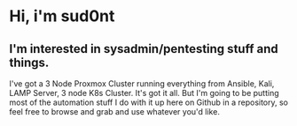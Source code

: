 <!---
sud0nt/sud0nt is a ✨ special ✨ repository because its `README.md` (this file) appears on your GitHub profile.
You can click the Preview link to take a look at your changes.
--->

# Hi, i'm sud0nt

## I'm interested in sysadmin/pentesting stuff and things.

I've got a 3 Node Proxmox Cluster running everything from Ansible, Kali, LAMP Server, 3 node K8s Cluster. It's got it all. But I'm going to be putting most of the automation stuff I do with it up here on Github in a repository, so feel free to browse and grab and use whatever you'd like.
